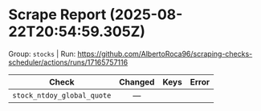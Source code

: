 # Scrape Report (2025-08-22T20:54:59.305Z)

Group: `stocks`  |  Run: https://github.com/AlbertoRoca96/scraping-checks-scheduler/actions/runs/17165757116

| Check | Changed | Keys | Error |
|---|:---:|:--|:--|
| `stock_ntdoy_global_quote` | — |  |  |
